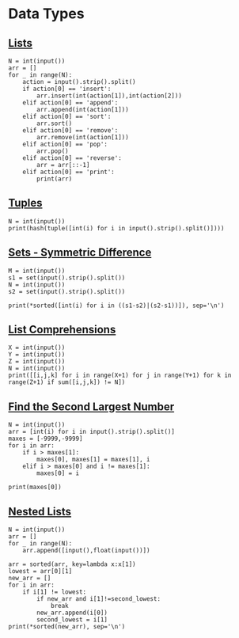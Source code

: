 # Data Types

## [Lists](https://www.hackerrank.com/challenges/python-lists)

```
N = int(input())
arr = []
for _ in range(N):
    action = input().strip().split()
    if action[0] == 'insert':
        arr.insert(int(action[1]),int(action[2]))
    elif action[0] == 'append':
        arr.append(int(action[1]))
    elif action[0] == 'sort':
        arr.sort()
    elif action[0] == 'remove':
        arr.remove(int(action[1]))
    elif action[0] == 'pop':
        arr.pop()
    elif action[0] == 'reverse':
        arr = arr[::-1]
    elif action[0] == 'print':
        print(arr)
```

## [Tuples](https://www.hackerrank.com/challenges/python-tuples)

```
N = int(input())
print(hash(tuple([int(i) for i in input().strip().split()])))
```

## [Sets - Symmetric Difference](https://www.hackerrank.com/challenges/sets)

```
M = int(input())
s1 = set(input().strip().split())
N = int(input())
s2 = set(input().strip().split())

print(*sorted([int(i) for i in ((s1-s2)|(s2-s1))]), sep='\n')
```

## [List Comprehensions](https://www.hackerrank.com/challenges/list-comprehensions)

```
X = int(input())
Y = int(input())
Z = int(input())
N = int(input())
print([[i,j,k] for i in range(X+1) for j in range(Y+1) for k in range(Z+1) if sum([i,j,k]) != N])
```

## [Find the Second Largest Number](https://www.hackerrank.com/challenges/find-second-maximum-number-in-a-list)

```
N = int(input())
arr = [int(i) for i in input().strip().split()]
maxes = [-9999,-9999]
for i in arr:
    if i > maxes[1]:
        maxes[0], maxes[1] = maxes[1], i
    elif i > maxes[0] and i != maxes[1]:
        maxes[0] = i

print(maxes[0])
```

## [Nested Lists](https://www.hackerrank.com/challenges/nested-list)

```
N = int(input())
arr = []
for _ in range(N):
    arr.append([input(),float(input())])

arr = sorted(arr, key=lambda x:x[1])
lowest = arr[0][1]
new_arr = []
for i in arr:
    if i[1] != lowest:
        if new_arr and i[1]!=second_lowest:
            break
        new_arr.append(i[0])
        second_lowest = i[1]
print(*sorted(new_arr), sep='\n')
```
